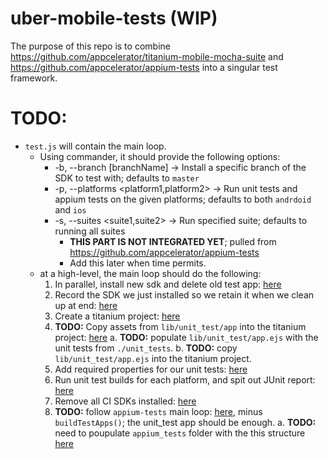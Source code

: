 # uber-mobile-tests (WIP)

The purpose of this repo is to combine https://github.com/appcelerator/titanium-mobile-mocha-suite and https://github.com/appcelerator/appium-tests into a singular test framework.

# TODO:
- `test.js` will contain the main loop.
  - Using commander, it should provide the following options:
    - -b, --branch [branchName] -> Install a specific branch of the SDK to test with; defaults to `master`
    - -p, --platforms <platform1,platform2> -> Run unit tests and appium tests on the given platforms; defaults to both `andrdoid` and `ios`
    - -s, --suites <suite1,suite2> -> Run specified suite; defaults to running all suites
      - **THIS PART IS NOT INTEGRATED YET**; pulled from https://github.com/appcelerator/appium-tests
      - Add this later when time permits.
  - at a high-level, the main loop should do the following:
    1. In parallel, install new sdk and delete old test app: [here](./lib/unit_test/helper.js#L362-L371)
    2. Record the SDK we just installed so we retain it when we clean up at end: [here](./lib/unit_test/helper.js#L376)
    3. Create a titanium project: [here](./lib/unit_test/helper.js#L387)
    4. **TODO:** Copy assets from `lib/unit_test/app` into the titanium project: [here](./lib/unit_test/helper.js#L390)
      a. **TODO:** populate `lib/unit_test/app.ejs` with the unit tests from `./unit_tests`.
      b. **TODO:** copy `lib/unit_test/app.ejs` into the titanium project.
    5. Add required properties for our unit tests: [here](./lib/unit_test/helper.js#L391)
    6. Run unit test builds for each platform, and spit out JUnit report: [here](./lib/unit_test/helper.js#L394-L401)
    7. Remove all CI SDKs installed: [here](./lib/unit_test/helper.js#L407)
    8. **TODO:** follow `appium-tests` main loop: [here](https://github.com/appcelerator/appium-tests/blob/master/README.md#main-loop), minus `buildTestApps()`; the unit_test app should be enough.
      a. **TODO:** need to poupulate `appium_tests` folder with the this structure [here](https://github.com/appcelerator/appium-tests/tree/master/tests)
